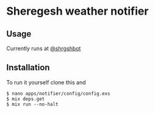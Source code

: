# Sheregesh weather notifier

## Usage

Currently runs at [@shrgshbot](https://telegram.me/shrgshbot)

## Installation

To run it yourself clone this and

    $ nano apps/notifier/config/config.exs
    $ mix deps.get
    $ mix run --no-halt
